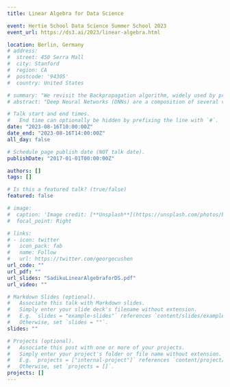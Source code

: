 ```yaml
---
title: Linear Algebra for Data Science

event: Hertie School Data Science Summer School 2023
event_url: https://ds3.ai/2023/linear-algebra.html

location: Berlin, Germany
# address:
#  street: 450 Serra Mall
#  city: Stanford
#  region: CA
#  postcode: '94305'
#  country: United States

# summary: "We revisit the Backpropagation algorithm, widely used by practitioners to train Deep Neural Networks."
# abstract: "Deep Neural Networks (DNNs) are a composition of several vector-valued functions. In order to train DNNs, it is necessary to calculate the gradient of the error function with respect to all parameters. As the error function of a DNN consists of several nonlinear functions, each with numerous parameters, this calculation is not trivial. We revisit the Backpropagation (BP) algorithm, widely used by practitioners to train DNNs. By leveraging the composite structure of the DNNs, we show that the BP algorithm is able to efficiently compute the gradient and that the number of layers in the network does not significantly impact the complexity of the calculation."

# Talk start and end times.
#   End time can optionally be hidden by prefixing the line with `#`.
date: "2023-08-16T10:00:00Z"
date_end: "2023-08-16T14:00:00Z"
all_day: false

# Schedule page publish date (NOT talk date).
publishDate: "2017-01-01T00:00:00Z"

authors: []
tags: []

# Is this a featured talk? (true/false)
featured: false

# image:
#  caption: 'Image credit: [**Unsplash**](https://unsplash.com/photos/bzdhc5b3Bxs)'
#  focal_point: Right

# links:
# - icon: twitter
#   icon_pack: fab
#   name: Follow
#   url: https://twitter.com/georgecushen
url_code: ""
url_pdf: ""
url_slides: "SadikuLinearAlgebraforDS.pdf"
url_video: ""

# Markdown Slides (optional).
#   Associate this talk with Markdown slides.
#   Simply enter your slide deck's filename without extension.
#   E.g. `slides = "example-slides"` references `content/slides/example-slides.md`.
#   Otherwise, set `slides = ""`.
slides: ""

# Projects (optional).
#   Associate this post with one or more of your projects.
#   Simply enter your project's folder or file name without extension.
#   E.g. `projects = ["internal-project"]` references `content/project/deep-learning/index.md`.
#   Otherwise, set `projects = []`.
projects: []
---
```


